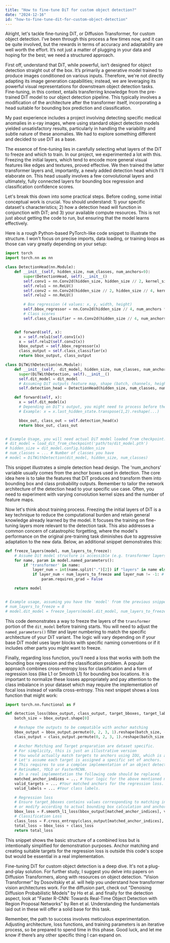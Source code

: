 ```yaml
---
title: "How to fine-tune DiT for custom object detection?"
date: "2024-12-16"
id: "how-to-fine-tune-dit-for-custom-object-detection"
---
```


Alright, let's tackle fine-tuning DiT, or Diffusion Transformer, for custom object detection. I’ve been through this process a few times now, and it can be quite involved, but the rewards in terms of accuracy and adaptability are well worth the effort. It’s not just a matter of plugging in your data and hoping for the best; we need a structured approach.

First off, understand that DiT, while powerful, isn’t designed for object detection straight out of the box. It’s primarily a generative model trained to produce images conditioned on various inputs. Therefore, we're not directly adapting its image generation capabilities; instead, we are leveraging its powerful visual representations for downstream object detection tasks. Fine-tuning, in this context, entails transferring knowledge from the pre-trained DiT model to our object detection pipeline. This typically involves a modification of the architecture after the transformer itself, incorporating a head suitable for bounding box prediction and classification.

My past experience includes a project involving detecting specific medical anomalies in x-ray images, where using standard object detection models yielded unsatisfactory results, particularly in handling the variability and subtle nature of these anomalies. We had to explore something different and decided to use DiT as a base.

The essence of fine-tuning lies in carefully selecting what layers of the DiT to freeze and which to train. In our project, we experimented a lot with this. Freezing the initial layers, which tend to encode more general visual features like edges and textures, proved effective. We then trained the latter transformer layers and, importantly, a newly added detection head which I’ll elaborate on. This head usually involves a few convolutional layers and ultimately, fully connected layers for bounding box regression and classification confidence scores.

Let's break this down into some practical steps. Before coding, some initial conceptual work is crucial. You should understand: 1) your specific dataset's characteristics; 2) how a detection head will function in conjunction with DiT; and 3) your available compute resources. This is not just about getting the code to run, but ensuring that the model learns effectively.

Here is a rough Python-based PyTorch-like code snippet to illustrate the structure. I won't focus on precise imports, data loading, or training loops as those can vary greatly depending on your setup:

```python
import torch
import torch.nn as nn

class DetectionHead(nn.Module):
    def __init__(self, hidden_size, num_classes, num_anchors=9):
        super(DetectionHead, self).__init__()
        self.conv1 = nn.Conv2d(hidden_size, hidden_size // 2, kernel_size=3, padding=1)
        self.relu1 = nn.ReLU()
        self.conv2 = nn.Conv2d(hidden_size // 2, hidden_size // 4, kernel_size=3, padding=1)
        self.relu2 = nn.ReLU()

        # Box regression (4 values: x, y, width, height)
        self.bbox_regressor = nn.Conv2d(hidden_size // 4, num_anchors * 4, kernel_size=1)
        # Class scores
        self.class_classifier = nn.Conv2d(hidden_size // 4, num_anchors * num_classes, kernel_size=1)


    def forward(self, x):
      x = self.relu1(self.conv1(x))
      x = self.relu2(self.conv2(x))
      bbox_output = self.bbox_regressor(x)
      class_output = self.class_classifier(x)
      return bbox_output, class_output

class DiTWithDetection(nn.Module):
    def __init__(self,  dit_model, hidden_size, num_classes, num_anchors=9):
      super(DiTWithDetection, self).__init__()
      self.dit_model = dit_model
      # Assuming DiT outputs feature map, shape (batch, channels, height, width)
      self.detection_head = DetectionHead(hidden_size, num_classes, num_anchors)

    def forward(self, x):
      x = self.dit_model(x)
      # Depending on DiT's output, you might need to process before the detection head
      # Example: x = x.last_hidden_state.transpose(1,2).reshape(...)

      bbox_out, class_out = self.detection_head(x)
      return bbox_out, class_out


# Example Usage, you will need actual DiT model loaded from checkpoint:
# dit_model = load_dit_from_checkpoint('path/to/dit_model.pth')
# hidden_size = dit_model.config.hidden_size
# num_classes = ... # Number of classes you have
# model = DiTWithDetection(dit_model, hidden_size, num_classes)
```

This snippet illustrates a simple detection head design. The 'num_anchors' variable usually comes from the anchor boxes used in detection. The core idea here is to take the features that DiT produces and transform them into bounding box and class probability outputs. Remember to tailor the network architecture of the detection head to your specific use case. Often, you need to experiment with varying convolution kernel sizes and the number of feature maps.

Now let's think about training process. Freezing the initial layers of DiT is a key technique to reduce the computational burden and retain general knowledge already learned by the model. It focuses the training on fine-tuning layers more relevant to the detection task. This also addresses a common concern of catastrophic forgetting, where the model's performance on the original pre-training task diminishes due to aggressive adaptation to the new data. Below, an additional snippet demonstrates this:

```python
def freeze_layers(model, num_layers_to_freeze):
    # Assume Dit model structure is accessible (e.g. transformer layers)
    for name, param in model.named_parameters():
        if 'transformer' in name:
            layer_num = int(name.split(".")[2]) if "layers" in name else -1
            if layer_num < num_layers_to_freeze and layer_num != -1: # freeze layers prior to the threshold
                param.requires_grad = False

    return model


# Example usage, assuming you have the 'model' from the previous snippet:
# num_layers_to_freeze = 8
# model.dit_model = freeze_layers(model.dit_model, num_layers_to_freeze)
```
This code demonstrates a way to freeze the layers of the `transformer` portion of the `dit_model` before training starts. You will need to adjust the `named_parameters()` filter and layer numbering to match the specific architecture of your DiT variant. The logic will vary depending on if your base DiT model uses layer blocks with specific naming conventions or if it includes other parts you might want to freeze.

Finally, regarding loss function, you'll need a loss that works with both the bounding box regression and the classification problem. A popular approach combines cross-entropy loss for classification and a form of regression loss (like L1 or Smooth L1) for bounding box locations. It is important to normalize these losses appropriately and pay attention to the class imbalance in your dataset which may require the implementation of focal loss instead of vanilla cross-entropy. This next snippet shows a loss function that might work:

```python
import torch.nn.functional as F

def detection_loss(bbox_output, class_output, target_bboxes, target_labels, anchor_boxes):
    batch_size = bbox_output.shape[0]

    # Reshape the outputs to be compatible with anchor matching
    bbox_output = bbox_output.permute(0, 2, 3, 1).reshape(batch_size, -1, 4)
    class_output = class_output.permute(0, 2, 3, 1).reshape(batch_size, -1, class_output.shape[1] // 9) # 9 are the number of anchors.

    # Anchor Matching and Target preparation are dataset specific.
    # For simplicity, this is just an illustrative version
    # You would actually match targets to anchors using IOU, which is a complex task.
    # Let's assume each target is assigned a specific set of anchors.
    # This requires to use a complex implementation of an object detection loss like
    # RetinaNet, YOLO or FasterRCNN.
    # In a real implementation the following code should be replaced.
    matched_anchor_indices = ... # Your logic for the above mentioned matching strategy.
    valid_targets = ... #Your matched anchors for the regression loss.
    valid_labels = ... #Your class labels.

    # Regression loss
    # Ensure target_bboxes contains values corresponding to matching indices,
    # or modify according to actual bounding box calculation and anchor matching mechanism.
    bbox_loss = F.smooth_l1_loss(bbox_output[matched_anchor_indices], valid_targets, reduction='mean')
    # Classification Loss
    class_loss = F.cross_entropy(class_output[matched_anchor_indices], valid_labels, reduction='mean')
    total_loss = bbox_loss + class_loss
    return total_loss
```

This snippet shows the basic structure of a combined loss but is intentionally simplified for demonstration purposes. Anchor matching and creating suitable targets for the regression loss is outside this code's scope but would be essential in a real implementation.

Fine-tuning DiT for custom object detection is a deep dive. It's not a plug-and-play solution. For further study, I suggest you delve into papers on Diffusion Transformers, along with resources on object detection. “Vision Transformer” by Dosovitskiy et al. will help you understand how transformer vision architectures work. For the diffusion part, check out "Denoising Diffusion Probabilistic Models" by Ho et al. and finally for the detection aspect, look at "Faster R-CNN: Towards Real-Time Object Detection with Region Proposal Networks" by Ren et al. Understanding the fundamentals laid out in these will offer a solid base for this task.

Remember, the path to success involves meticulous experimentation. Adjusting architecture, loss functions, and training parameters is an iterative process, so be prepared to spend time in this phase. Good luck, and let me know if there’s any other specific thing I can expand on.
